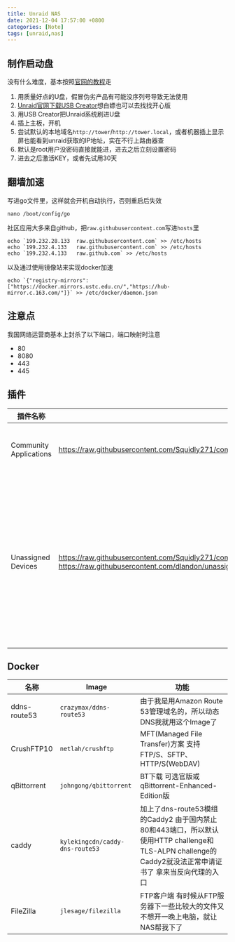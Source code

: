 ```yaml
---
title: Unraid NAS
date: 2021-12-04 17:57:00 +0800
categories: [Note]
tags: [unraid,nas]
---
```


## 制作启动盘

没有什么难度，基本按照[官网的教程](https://wiki.unraid.net/Articles/Getting_Started#Getting_Started)走

1. 用质量好点的U盘，假冒伪劣产品有可能没序列号导致无法使用
1. [Unraid官网下载USB Creator](https://unraid.net/download)想白嫖也可以去找找开心版
1. 用USB Creator把Unraid系统刷进U盘
1. 插上主板，开机
1. 尝试默认的本地域名`http://tower`/`http://tower.local`，或者机器插上显示屏也能看到unraid获取的IP地址，实在不行上路由器查
1. 默认是root用户没密码直接就能进，进去之后立刻设置密码
1. 进去之后激活KEY，或者先试用30天

## 翻墙加速

写进go文件里，这样就会开机自动执行，否则重启后失效

```shell
nano /boot/config/go
```

社区应用大多来自github，把`raw.githubusercontent.com`写进`hosts`里

```shell
echo `199.232.28.133  raw.githubusercontent.com` >> /etc/hosts
echo `199.232.4.133   raw.githubusercontent.com` >> /etc/hosts
echo `199.232.4.133   raw.github.com` >> /etc/hosts
```

以及通过使用镜像站来实现docker加速

```shell
echo `{"registry-mirrors":["https://docker.mirrors.ustc.edu.cn/","https://hub-mirror.c.163.com/"]}` >> /etc/docker/daemon.json
```

## 注意点

我国网络运营商基本上封杀了以下端口，端口映射时注意

- 80
- 8080
- 443
- 445

## 插件

|插件名称|插件安装链接|社区论坛帖子链接|功能|  
|---|---|---|---|  
|Community Applications|<https://raw.githubusercontent.com/Squidly271/community.applications/master/plugins/community.applications.plg>|<https://forums.unraid.net/topic/38582-plug-in-community-applications/>|让Unraid内置社区插件浏览|
|Unassigned Devices|<https://raw.githubusercontent.com/Squidly271/community.applications/master/plugins/community.applications.plg>  <https://raw.githubusercontent.com/dlandon/unassigned.devices/master/unassigned.devices-plus.plg>|<https://forums.unraid.net/topic/92462-unassigned-devices-managing-disk-drives-and-remote-shares-outside-of-the-unraid-array/>|可以识别并管理没有加入到阵列里的储存设备，支持大部分文件系统，建议安装Plus以保证全部功能可用|

## Docker

|名称|Image|功能|  
|---|---|---|  
|ddns-route53|`crazymax/ddns-route53`|由于我是用Amazon Route 53管理域名的，所以动态DNS我就用这个Image了|
|CrushFTP10|`netlah/crushftp`|MFT(Managed File Transfer)方案  支持FTP/S、SFTP、HTTP/S(WebDAV)|
|qBittorrent|`johngong/qbittorrent`|BT下载  可选官版或qBittorrent-Enhanced-Edition版|
|caddy|`kylekingcdn/caddy-dns-route53`|加上了dns-route53模组的Caddy2  由于国内禁止80和443端口，所以默认使用HTTP challenge和TLS-ALPN challenge的Caddy2就没法正常申请证书了  拿来当反向代理的入口|
|FileZilla|`jlesage/filezilla`|FTP客户端  有时候从FTP服务器下一些比较大的文件又不想开一晚上电脑，就让NAS帮我下了|
